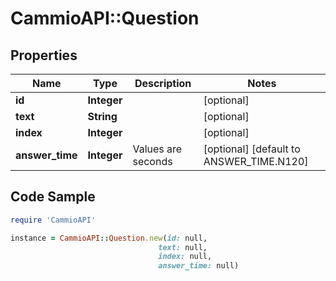 # CammioAPI::Question

## Properties

Name | Type | Description | Notes
------------ | ------------- | ------------- | -------------
**id** | **Integer** |  | [optional] 
**text** | **String** |  | [optional] 
**index** | **Integer** |  | [optional] 
**answer_time** | **Integer** | Values are seconds  | [optional] [default to ANSWER_TIME.N120]

## Code Sample

```ruby
require 'CammioAPI'

instance = CammioAPI::Question.new(id: null,
                                 text: null,
                                 index: null,
                                 answer_time: null)
```



